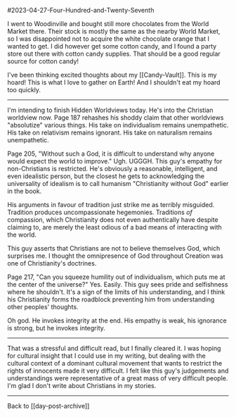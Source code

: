 #2023-04-27-Four-Hundred-and-Twenty-Seventh

I went to Woodinville and bought still more chocolates from the World Market there.  Their stock is mostly the same as the nearby World Market, so I was disappointed not to acquire the white chocolate orange that I wanted to get.  I did however get some cotton candy, and I found a party store out there with cotton candy supplies.  That should be a good regular source for cotton candy!

I've been thinking excited thoughts about my [[Candy-Vault]].  This is my hoard!  This is what I love to gather on Earth!  And I shouldn't eat my hoard too quickly.

---
I'm intending to finish Hidden Worldviews today.  He's into the Christian worldview now.  Page 187 rehashes his shoddy claim that other worldviews "absolutize" various things.  His take on individualism remains unempathetic.  His take on relativism remains ignorant.  His take on naturalism remains unempathetic.

Page 205, "Without such a God, it is difficult to understand why anyone would expect the world to improve."  Ugh.  UGGGH.  This guy's empathy for non-Christians is restricted.  He's obviously a reasonable, intelligent, and even idealistic person, but the closest he gets to acknowledging the universality of idealism is to call humanism "Christianity without God" earlier in the book.

His arguments in favour of tradition just strike me as terribly misguided.  Tradition produces uncompassionate hegemonies.  Traditions *of* compassion, which Christianity does not even authentically have despite claiming to, are merely the least odious of a bad means of interacting with the world.

This guy asserts that Christians are not to believe themselves God, which surprises me.  I thought the omnipresence of God throughout Creation was one of Christianity's doctrines.

Page 217, "Can you squeeze humility out of individualism, which puts me at the center of the universe?"  Yes.  Easily.  This guy sees pride and selfishness where he shouldn't.  It's a sign of the limits of his understanding, and I think his Christianity forms the roadblock preventing him from understanding other peoples' thoughts.

Oh god.  He invokes integrity at the end.  His empathy is weak, his ignorance is strong, but he invokes integrity.

---
That was a stressful and difficult read, but I finally cleared it.  I was hoping for cultural insight that I could use in my writing, but dealing with the cultural context of a dominant cultural movement that wants to restrict the rights of innocents made it very difficult.  I felt like this guy's judgements and understandings were representative of a great mass of very difficult people.  I'm glad I don't write about Christians in my stories.

---
Back to [[day-post-archive]]